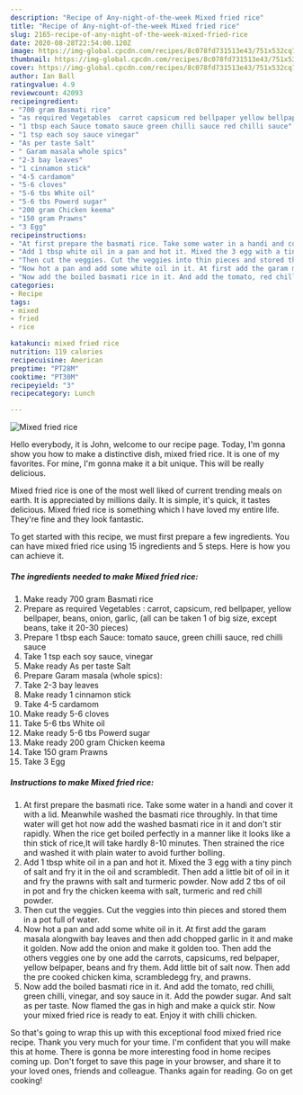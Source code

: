 ```yaml
---
description: "Recipe of Any-night-of-the-week Mixed fried rice"
title: "Recipe of Any-night-of-the-week Mixed fried rice"
slug: 2165-recipe-of-any-night-of-the-week-mixed-fried-rice
date: 2020-08-28T22:54:00.120Z
image: https://img-global.cpcdn.com/recipes/8c078fd731513e43/751x532cq70/mixed-fried-rice-recipe-main-photo.jpg
thumbnail: https://img-global.cpcdn.com/recipes/8c078fd731513e43/751x532cq70/mixed-fried-rice-recipe-main-photo.jpg
cover: https://img-global.cpcdn.com/recipes/8c078fd731513e43/751x532cq70/mixed-fried-rice-recipe-main-photo.jpg
author: Ian Ball
ratingvalue: 4.9
reviewcount: 42093
recipeingredient:
- "700 gram Basmati rice"
- "as required Vegetables  carrot capsicum red bellpaper yellow bellpaper beans onion garlic all can be taken 1 of big size except beans take it 2030 pieces"
- "1 tbsp each Sauce tomato sauce green chilli sauce red chilli sauce"
- "1 tsp each soy sauce vinegar"
- "As per taste Salt"
- " Garam masala whole spics"
- "2-3 bay leaves"
- "1 cinnamon stick"
- "4-5 cardamom"
- "5-6 cloves"
- "5-6 tbs White oil"
- "5-6 tbs Powerd sugar"
- "200 gram Chicken keema"
- "150 gram Prawns"
- "3 Egg"
recipeinstructions:
- "At first prepare the basmati rice. Take some water in a handi and cover it with a lid. Meanwhile washed the basmati rice throughly. In that time water will get hot now add the washed basmati rice in it and don&#39;t stir rapidly. When the rice get boiled perfectly in a manner like it looks like a thin stick of rice,It will take hardly 8-10 minutes. Then strained the rice and washed it with plain water to avoid further bolling."
- "Add 1 tbsp white oil in a pan and hot it. Mixed the 3 egg with a tiny pinch of salt and fry it in the oil and scrambledit. Then add a little bit of oil in it and fry the prawns with salt and turmeric powder. Now add 2 tbs of oil in pot and fry the chicken keema with salt, turmeric and red chill powder."
- "Then cut the veggies. Cut the veggies into thin pieces and stored them in a pot full of water."
- "Now hot a pan and add some white oil in it. At first add the garam masala alongwith bay leaves and then add chopped garlic in it and make it golden. Now add the onion and make it golden too. Then add the others veggies one by one add the carrots, capsicums, red belpaper, yellow belpaper, beans and fry them. Add little bit of salt now. Then add the pre cooked chicken kima, scrambledegg fry, and prawns."
- "Now add the boiled basmati rice in it. And add the tomato, red chilli, green chilli, vinegar, and soy sauce in it. Add the powder sugar. And salt as per taste. Now flamed the gas in high and make a quick stir. Now your mixed fried rice is ready to eat. Enjoy it with chilli chicken."
categories:
- Recipe
tags:
- mixed
- fried
- rice

katakunci: mixed fried rice 
nutrition: 119 calories
recipecuisine: American
preptime: "PT28M"
cooktime: "PT30M"
recipeyield: "3"
recipecategory: Lunch

---
```



![Mixed fried rice](https://img-global.cpcdn.com/recipes/8c078fd731513e43/751x532cq70/mixed-fried-rice-recipe-main-photo.jpg)

Hello everybody, it is John, welcome to our recipe page. Today, I'm gonna show you how to make a distinctive dish, mixed fried rice. It is one of my favorites. For mine, I'm gonna make it a bit unique. This will be really delicious.



Mixed fried rice is one of the most well liked of current trending meals on earth. It is appreciated by millions daily. It is simple, it's quick, it tastes delicious. Mixed fried rice is something which I have loved my entire life. They're fine and they look fantastic.


To get started with this recipe, we must first prepare a few ingredients. You can have mixed fried rice using 15 ingredients and 5 steps. Here is how you can achieve it.

<!--inarticleads1-->

##### The ingredients needed to make Mixed fried rice:

1. Make ready 700 gram Basmati rice
1. Prepare as required Vegetables : carrot, capsicum, red bellpaper, yellow bellpaper, beans, onion, garlic, (all can be taken 1 of big size, except beans, take it 20-30 pieces)
1. Prepare 1 tbsp each Sauce: tomato sauce, green chilli sauce, red chilli sauce
1. Take 1 tsp each soy sauce, vinegar
1. Make ready As per taste Salt
1. Prepare  Garam masala (whole spics):
1. Take 2-3 bay leaves
1. Make ready 1 cinnamon stick
1. Take 4-5 cardamom
1. Make ready 5-6 cloves
1. Take 5-6 tbs White oil
1. Make ready 5-6 tbs Powerd sugar
1. Make ready 200 gram Chicken keema
1. Take 150 gram Prawns
1. Take 3 Egg




<!--inarticleads2-->

##### Instructions to make Mixed fried rice:

1. At first prepare the basmati rice. Take some water in a handi and cover it with a lid. Meanwhile washed the basmati rice throughly. In that time water will get hot now add the washed basmati rice in it and don&#39;t stir rapidly. When the rice get boiled perfectly in a manner like it looks like a thin stick of rice,It will take hardly 8-10 minutes. Then strained the rice and washed it with plain water to avoid further bolling.
1. Add 1 tbsp white oil in a pan and hot it. Mixed the 3 egg with a tiny pinch of salt and fry it in the oil and scrambledit. Then add a little bit of oil in it and fry the prawns with salt and turmeric powder. Now add 2 tbs of oil in pot and fry the chicken keema with salt, turmeric and red chill powder.
1. Then cut the veggies. Cut the veggies into thin pieces and stored them in a pot full of water.
1. Now hot a pan and add some white oil in it. At first add the garam masala alongwith bay leaves and then add chopped garlic in it and make it golden. Now add the onion and make it golden too. Then add the others veggies one by one add the carrots, capsicums, red belpaper, yellow belpaper, beans and fry them. Add little bit of salt now. Then add the pre cooked chicken kima, scrambledegg fry, and prawns.
1. Now add the boiled basmati rice in it. And add the tomato, red chilli, green chilli, vinegar, and soy sauce in it. Add the powder sugar. And salt as per taste. Now flamed the gas in high and make a quick stir. Now your mixed fried rice is ready to eat. Enjoy it with chilli chicken.




So that's going to wrap this up with this exceptional food mixed fried rice recipe. Thank you very much for your time. I'm confident that you will make this at home. There is gonna be more interesting food in home recipes coming up. Don't forget to save this page in your browser, and share it to your loved ones, friends and colleague. Thanks again for reading. Go on get cooking!
